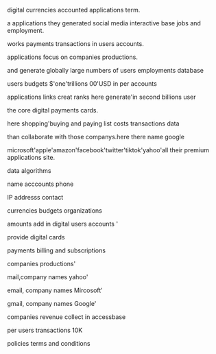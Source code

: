 
digital currencies accounted applications term.

a applications they generated social media interactive base jobs and employment.

works payments transactions in users accounts.

applications focus on companies productions.

and generate globally large numbers of users employments database

users budgets $'one'trillions 00'USD in per accounts

applications links creat ranks here generate'in second billions user 

the core digital payments cards.

here shopping'buying and paying list costs transactions data

than collaborate with those companys.here there name google 

microsoft'apple'amazon'facebook'twitter'tiktok'yahoo'all their premium applications site.

data algorithms 

 
name acccounts phone 

IP addresss contact

currencies budgets organizations 
 
amounts add in digital users accounts '

provide digital cards 

payments billing and subscriptions 

companies productions'

mail,company names yahoo'

email, company names Mircosoft'

gmail, company names Google'

companies revenue collect in accessbase

per users transactions 10K  
 
policies terms and conditions 

